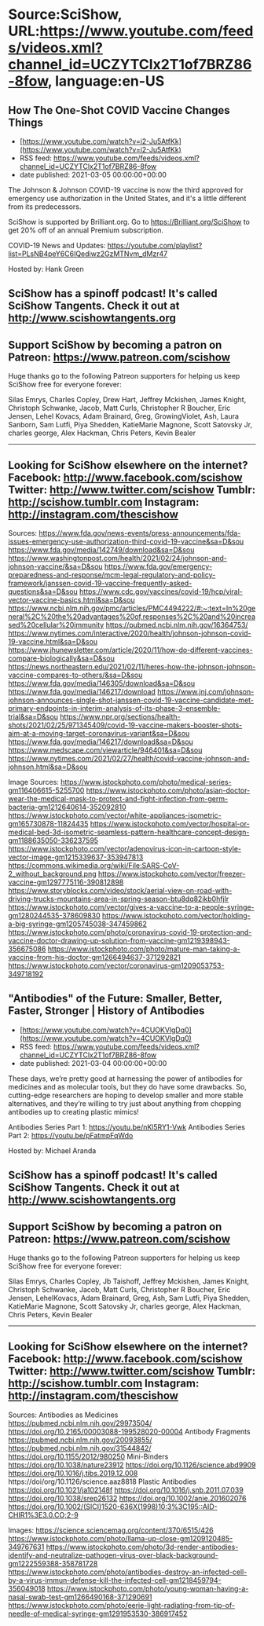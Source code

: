 # Source:SciShow, URL:https://www.youtube.com/feeds/videos.xml?channel_id=UCZYTClx2T1of7BRZ86-8fow, language:en-US

## How The One-Shot COVID Vaccine Changes Things
 - [https://www.youtube.com/watch?v=i2-Ju5AtfKk](https://www.youtube.com/watch?v=i2-Ju5AtfKk)
 - RSS feed: https://www.youtube.com/feeds/videos.xml?channel_id=UCZYTClx2T1of7BRZ86-8fow
 - date published: 2021-03-05 00:00:00+00:00

The Johnson & Johnson COVID-19 vaccine is now the third approved for emergency use authorization in the United States, and it's a little different from its predecessors.

SciShow is supported by Brilliant.org. Go to https://Brilliant.org/SciShow to get 20% off of an annual Premium subscription. 

COVID-19 News and Updates: https://youtube.com/playlist?list=PLsNB4peY6C6IQediwz2GzMTNvm_dMzr47

Hosted by: Hank Green

SciShow has a spinoff podcast! It's called SciShow Tangents. Check it out at http://www.scishowtangents.org
----------
Support SciShow by becoming a patron on Patreon: https://www.patreon.com/scishow
----------
Huge thanks go to the following Patreon supporters for helping us keep SciShow free for everyone forever:

Silas Emrys, Charles Copley, Drew Hart, Jeffrey Mckishen, James Knight, Christoph Schwanke, Jacob, Matt Curls, Christopher R Boucher, Eric Jensen, Lehel Kovacs, Adam Brainard, Greg, GrowingViolet, Ash, Laura Sanborn, Sam Lutfi, Piya Shedden, KatieMarie Magnone, Scott Satovsky Jr, charles george, Alex Hackman, Chris Peters, Kevin Bealer

----------
Looking for SciShow elsewhere on the internet?
Facebook: http://www.facebook.com/scishow
Twitter: http://www.twitter.com/scishow
Tumblr: http://scishow.tumblr.com
Instagram: http://instagram.com/thescishow
----------
Sources:
https://www.fda.gov/news-events/press-announcements/fda-issues-emergency-use-authorization-third-covid-19-vaccine&sa=D&sou
https://www.fda.gov/media/142749/download&sa=D&sou
https://www.washingtonpost.com/health/2021/02/24/johnson-and-johnson-vaccine/&sa=D&sou
https://www.fda.gov/emergency-preparedness-and-response/mcm-legal-regulatory-and-policy-framework/janssen-covid-19-vaccine-frequently-asked-questions&sa=D&sou
https://www.cdc.gov/vaccines/covid-19/hcp/viral-vector-vaccine-basics.html&sa=D&sou
https://www.ncbi.nlm.nih.gov/pmc/articles/PMC4494222/#:~:text=In%20general%2C%20the%20advantages%20of,responses%2C%20and%20increased%20cellular%20immunity
https://pubmed.ncbi.nlm.nih.gov/16364753/
https://www.nytimes.com/interactive/2020/health/johnson-johnson-covid-19-vaccine.html&sa=D&sou
https://www.jhunewsletter.com/article/2020/11/how-do-different-vaccines-compare-biologically&sa=D&sou
https://news.northeastern.edu/2021/02/11/heres-how-the-johnson-johnson-vaccine-compares-to-others/&sa=D&sou
https://www.fda.gov/media/146305/download&sa=D&sou
https://www.fda.gov/media/146217/download
https://www.jnj.com/johnson-johnson-announces-single-shot-janssen-covid-19-vaccine-candidate-met-primary-endpoints-in-interim-analysis-of-its-phase-3-ensemble-trial&sa=D&sou
https://www.npr.org/sections/health-shots/2021/02/25/971345409/covid-19-vaccine-makers-booster-shots-aim-at-a-moving-target-coronavirus-variant&sa=D&sou
https://www.fda.gov/media/146217/download&sa=D&sou
https://www.medscape.com/viewarticle/946401&sa=D&sou
https://www.nytimes.com/2021/02/27/health/covid-vaccine-johnson-and-johnson.html&sa=D&sou

Image Sources:
https://www.istockphoto.com/photo/medical-series-gm116406615-5255700
https://www.istockphoto.com/photo/asian-doctor-wear-the-medical-mask-to-protect-and-fight-infection-from-germ-bacteria-gm1212640614-352092810
https://www.istockphoto.com/vector/white-appliances-isometric-gm165730878-11824435
https://www.istockphoto.com/vector/hospital-or-medical-bed-3d-isometric-seamless-pattern-healthcare-concept-design-gm1188635050-336237595
https://www.istockphoto.com/vector/adenovirus-icon-in-cartoon-style-vector-image-gm1215339637-353947813
https://commons.wikimedia.org/wiki/File:SARS-CoV-2_without_background.png
https://www.istockphoto.com/vector/freezer-vaccine-gm1297775116-390812898
https://www.storyblocks.com/video/stock/aerial-view-on-road-with-driving-trucks-mountains-area-in-spring-season-btu8dq82ikb0hfjlr
https://www.istockphoto.com/vector/gives-a-vaccine-to-a-people-syringe-gm1280244535-378609830
https://www.istockphoto.com/vector/holding-a-big-syringe-gm1205745038-347459862
https://www.istockphoto.com/photo/coronavirus-covid-19-protection-and-vaccine-doctor-drawing-up-solution-from-vaccine-gm1219398943-356675086
https://www.istockphoto.com/photo/mature-man-taking-a-vaccine-from-his-doctor-gm1266494637-371292821
https://www.istockphoto.com/vector/coronavirus-gm1209053753-349718192

## "Antibodies" of the Future: Smaller, Better, Faster, Stronger | History of Antibodies
 - [https://www.youtube.com/watch?v=4CUOKVlgDq0](https://www.youtube.com/watch?v=4CUOKVlgDq0)
 - RSS feed: https://www.youtube.com/feeds/videos.xml?channel_id=UCZYTClx2T1of7BRZ86-8fow
 - date published: 2021-03-04 00:00:00+00:00

These days, we’re pretty good at harnessing the power of antibodies for medicines and as molecular tools, but they do have some drawbacks. So, cutting-edge researchers are hoping to develop smaller and more stable alternatives, and they’re willing to try just about anything from chopping antibodies up to creating plastic mimics!

Antibodies Series Part 1: https://youtu.be/nKl5RY1-Vwk
Antibodies Series Part 2: https://youtu.be/pFatmpFqWdo

Hosted by: Michael Aranda

SciShow has a spinoff podcast! It's called SciShow Tangents. Check it out at http://www.scishowtangents.org
----------
Support SciShow by becoming a patron on Patreon: https://www.patreon.com/scishow
----------
Huge thanks go to the following Patreon supporters for helping us keep SciShow free for everyone forever:

Silas Emrys, Charles Copley, Jb Taishoff, Jeffrey Mckishen, James Knight, Christoph Schwanke, Jacob, Matt Curls, Christopher R Boucher, Eric Jensen, LehelKovacs, Adam Brainard, Greg, Ash, Sam Lutfi, Piya Shedden, KatieMarie Magnone, Scott Satovsky Jr, charles george, Alex Hackman, Chris Peters, Kevin Bealer

----------
Looking for SciShow elsewhere on the internet?
Facebook: http://www.facebook.com/scishow
Twitter: http://www.twitter.com/scishow
Tumblr: http://scishow.tumblr.com
Instagram: http://instagram.com/thescishow
----------
Sources:
Antibodies as Medicines
https://pubmed.ncbi.nlm.nih.gov/29973504/
https://doi.org/10.2165/00003088-199528020-00004 
Antibody Fragments
https://pubmed.ncbi.nlm.nih.gov/20093855/ 
https://pubmed.ncbi.nlm.nih.gov/31544842/ 
https://doi.org/10.1155/2012/980250
Mini-Binders
https://doi.org/10.1038/nature23912
https://doi.org/10.1126/science.abd9909 
https://doi.org/10.1016/j.tibs.2019.12.008
https://doi/org/10.1126/science.aaz8818 
Plastic Antibodies
https://doi.org/10.1021/ja102148f
https://doi.org/10.1016/j.snb.2011.07.039
https://doi.org/10.1038/srep26132
https://doi.org/10.1002/anie.201602076
https://doi.org/10.1002/(SICI)1520-636X(1998)10:3%3C195::AID-CHIR1%3E3.0.CO;2-9

Images:
https://science.sciencemag.org/content/370/6515/426
https://www.istockphoto.com/photo/llama-up-close-gm1209120485-349767631
https://www.istockphoto.com/photo/3d-render-antibodies-identify-and-neutralize-pathogen-virus-over-black-background-gm1222559388-358781728
https://www.istockphoto.com/photo/antibodies-destroy-an-infected-cell-by-a-virus-immun-defense-kill-the-infected-cell-gm1218459794-356049018
https://www.istockphoto.com/photo/young-woman-having-a-nasal-swab-test-gm1266490168-371290691
https://www.istockphoto.com/photo/eerie-light-radiating-from-tip-of-needle-of-medical-syringe-gm1291953530-386917452

